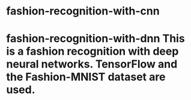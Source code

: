 # fashion-recognition-with-cnn
# fashion-recognition-with-dnn This is a fashion recognition with deep neural networks.  TensorFlow and the Fashion-MNIST dataset are used.
